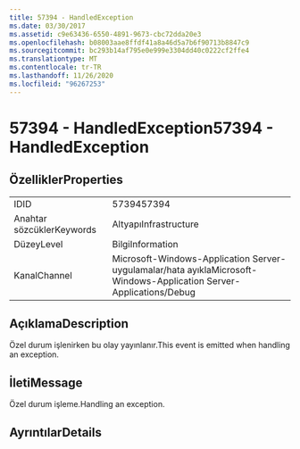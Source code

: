 ```yaml
---
title: 57394 - HandledException
ms.date: 03/30/2017
ms.assetid: c9e63436-6550-4891-9673-cbc72dda20e3
ms.openlocfilehash: b08003aae8ffdf41a8a46d5a7b6f90713b8847c9
ms.sourcegitcommit: bc293b14af795e0e999e3304dd40c0222cf2ffe4
ms.translationtype: MT
ms.contentlocale: tr-TR
ms.lasthandoff: 11/26/2020
ms.locfileid: "96267253"
---
```

# <a name="57394---handledexception"></a><span data-ttu-id="3de3d-102">57394 - HandledException</span><span class="sxs-lookup"><span data-stu-id="3de3d-102">57394 - HandledException</span></span>

## <a name="properties"></a><span data-ttu-id="3de3d-103">Özellikler</span><span class="sxs-lookup"><span data-stu-id="3de3d-103">Properties</span></span>  
  
|||  
|-|-|  
|<span data-ttu-id="3de3d-104">ID</span><span class="sxs-lookup"><span data-stu-id="3de3d-104">ID</span></span>|<span data-ttu-id="3de3d-105">57394</span><span class="sxs-lookup"><span data-stu-id="3de3d-105">57394</span></span>|  
|<span data-ttu-id="3de3d-106">Anahtar sözcükler</span><span class="sxs-lookup"><span data-stu-id="3de3d-106">Keywords</span></span>|<span data-ttu-id="3de3d-107">Altyapı</span><span class="sxs-lookup"><span data-stu-id="3de3d-107">Infrastructure</span></span>|  
|<span data-ttu-id="3de3d-108">Düzey</span><span class="sxs-lookup"><span data-stu-id="3de3d-108">Level</span></span>|<span data-ttu-id="3de3d-109">Bilgi</span><span class="sxs-lookup"><span data-stu-id="3de3d-109">Information</span></span>|  
|<span data-ttu-id="3de3d-110">Kanal</span><span class="sxs-lookup"><span data-stu-id="3de3d-110">Channel</span></span>|<span data-ttu-id="3de3d-111">Microsoft-Windows-Application Server-uygulamalar/hata ayıkla</span><span class="sxs-lookup"><span data-stu-id="3de3d-111">Microsoft-Windows-Application Server-Applications/Debug</span></span>|  
  
## <a name="description"></a><span data-ttu-id="3de3d-112">Açıklama</span><span class="sxs-lookup"><span data-stu-id="3de3d-112">Description</span></span>  

 <span data-ttu-id="3de3d-113">Özel durum işlenirken bu olay yayınlanır.</span><span class="sxs-lookup"><span data-stu-id="3de3d-113">This event is emitted when handling an exception.</span></span>  
  
## <a name="message"></a><span data-ttu-id="3de3d-114">İleti</span><span class="sxs-lookup"><span data-stu-id="3de3d-114">Message</span></span>  

 <span data-ttu-id="3de3d-115">Özel durum işleme.</span><span class="sxs-lookup"><span data-stu-id="3de3d-115">Handling an exception.</span></span>  
  
## <a name="details"></a><span data-ttu-id="3de3d-116">Ayrıntılar</span><span class="sxs-lookup"><span data-stu-id="3de3d-116">Details</span></span>
